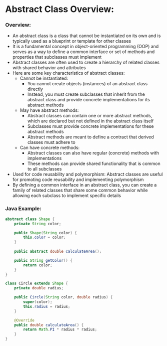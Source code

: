 # Abstract Class Overview:

### Overview:
* An abstract class is a class that cannot be instantiated on its own and is typically used as a blueprint or template 
  for other classes
* It is a fundamental concept in object-oriented programming (OOP) and serves as a way to define a common interface or 
  set of methods and properties that subclasses must implement
* Abstract classes are often used to create a hierarchy of related classes with shared behavior and attributes
* Here are some key characteristics of abstract classes:
  * Cannot be instantiated:
    * You cannot create objects (instances) of an abstract class directly
    * Instead, you must create subclasses that inherit from the abstract class and provide concrete implementations for 
      its abstract methods
  * May have abstract methods:
    * Abstract classes can contain one or more abstract methods, which are declared but not defined in the abstract class 
      itself
    * Subclasses must provide concrete implementations for these abstract methods
    * Abstract methods are meant to define a contract that derived classes must adhere to
  * Can have concrete methods:
    * Abstract classes can also have regular (concrete) methods with implementations
    * These methods can provide shared functionality that is common to all subclasses
* Used for code reusability and polymorphism: Abstract classes are useful for promoting code reusability and 
  implementing polymorphism
* By defining a common interface in an abstract class, you can create a family of related classes that share some 
  common behavior while allowing each subclass to implement specific details

### Java Example:
```java
abstract class Shape {
    private String color;

    public Shape(String color) {
        this.color = color;
    }
    
    public abstract double calculateArea();

    public String getColor() {
        return color;
    }
}

class Circle extends Shape {
    private double radius;

    public Circle(String color, double radius) {
        super(color);
        this.radius = radius;
    }

    @Override
    public double calculateArea() {
        return Math.PI * radius * radius;
    }
}
```